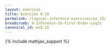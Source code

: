 ```yaml
---
layout: exercise
title: Exercise 9.15
permalink: /logical-inference-exercises/ex_15/
breadcrumb: 9-Inference-In-First-Order-Logic
canonical_id: ex9.15
---
```


{% include mathjax_support %}
